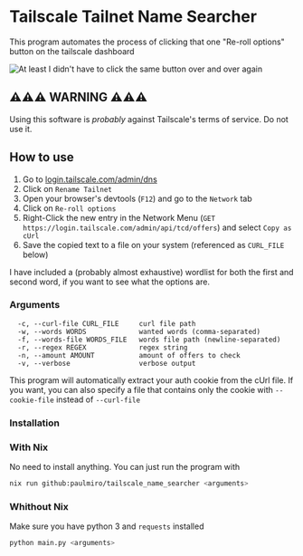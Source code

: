 # Tailscale Tailnet Name Searcher

This program automates the process of clicking that one "Re-roll options" button on the tailscale dashboard

![At least I didn't have to click the same button over and over again](https://imgs.xkcd.com/comics/automation.png)

## ⚠️⚠️⚠️ WARNING ⚠️⚠️⚠️

Using this software is _probably_ against Tailscale's terms of service. Do not use it.

## How to use

1. Go to [login.tailscale.com/admin/dns](https://login.tailscale.com/admin/dns)
2. Click on `Rename Tailnet`
3. Open your browser's devtools (`F12`) and go to the `Network` tab
4. Click on `Re-roll options`
5. Right-Click the new entry in the Network Menu (`GET https://login.tailscale.com/admin/api/tcd/offers`) and select `Copy as cUrl`
6. Save the copied text to a file on your system (referenced as `CURL_FILE` below)

I have included a (probably almost exhaustive) wordlist for both the first and second word, if you want to see what the options are.

### Arguments

```
  -c, --curl-file CURL_FILE     curl file path
  -w, --words WORDS             wanted words (comma-separated)
  -f, --words-file WORDS_FILE   words file path (newline-separated)
  -r, --regex REGEX             regex string
  -n, --amount AMOUNT           amount of offers to check
  -v, --verbose                 verbose output
```

This program will automatically extract your auth cookie from the cUrl file. If you want, you can also specify a file that contains only the cookie with `--cookie-file` instead of `--curl-file`

### Installation

### With Nix

No need to install anything. You can just run the program with

```sh
nix run github:paulmiro/tailscale_name_searcher <arguments>
```

### Whithout Nix

Make sure you have python 3 and `requests` installed

```sh
python main.py <arguments>
```
